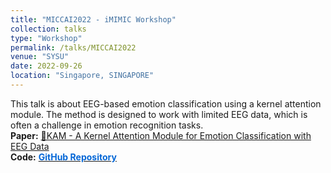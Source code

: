 ```yaml
---
title: "MICCAI2022 - iMIMIC Workshop"
collection: talks
type: "Workshop"
permalink: /talks/MICCAI2022
venue: "SYSU"
date: 2022-09-26
location: "Singapore, SINGAPORE"
---
```


This talk is about EEG-based emotion classification using a kernel attention module. The method is designed to work with limited EEG data, which is often a challenge in emotion recognition tasks.  
 **Paper:** [📄KAM - A Kernel Attention Module for Emotion Classification with EEG Data](https://link.springer.com/chapter/10.1007/978-3-031-17976-1_9)  
**Code:** [<span style="color:#0366d6;font-weight:bold;">GitHub Repository</span>](https://github.com/dykuang/BCI-Attention)